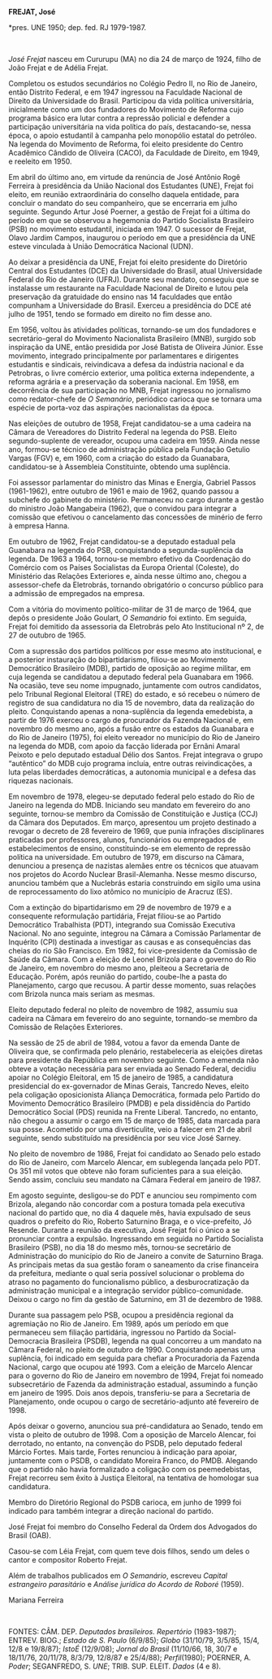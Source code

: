 **FREJAT, José**

\*pres. UNE 1950; dep. fed. RJ 1979-1987.

 

*José Frejat* nasceu em Cururupu (MA) no dia 24 de março de 1924, filho
de João Frejat e de Adélia Frejat.

Completou os estudos secundários no Colégio Pedro II, no Rio de Janeiro,
então Distrito Federal, e em 1947 ingressou na Faculdade Nacional de
Direito da Universidade do Brasil. Participou da vida política
universitária, inicialmente como um dos fundadores do Movimento de
Reforma cujo programa básico era lutar contra a repressão policial e
defender a participação universitária na vida política do país,
destacando-se, nessa época, o apoio estudantil à campanha pelo monopólio
estatal do petróleo. Na legenda do Movimento de Reforma, foi eleito
presidente do Centro Acadêmico Cândido de Oliveira (CACO), da Faculdade
de Direito, em 1949, e reeleito em 1950.

Em abril do último ano, em virtude da renúncia de José Antônio Rogê
Ferreira à presidência da União Nacional dos Estudantes (UNE), Frejat
foi eleito, em reunião extraordinária do conselho daquela entidade, para
concluir o mandato do seu companheiro, que se encerraria em julho
seguinte. Segundo Artur José Poerner, a gestão de Frejat foi a última do
período em que se observou a hegemonia do Partido Socialista Brasileiro
(PSB) no movimento estudantil, iniciada em 1947. O sucessor de Frejat,
Olavo Jardim Campos, inaugurou o período em que a presidência da UNE
esteve vinculada à União Democrática Nacional (UDN).

Ao deixar a presidência da UNE, Frejat foi eleito presidente do
Diretório Central dos Estudantes (DCE) da Universidade do Brasil, atual
Universidade Federal do Rio de Janeiro (UFRJ). Durante seu mandato,
conseguiu que se instalasse um restaurante na Faculdade Nacional de
Direito e lutou pela preservação da gratuidade do ensino nas 14
faculdades que então compunham a Universidade do Brasil. Exerceu a
presidência do DCE até julho de 1951, tendo se formado em direito no fim
desse ano.

Em 1956, voltou às atividades políticas, tornando-se um dos fundadores e
secretário-geral do Movimento Nacionalista Brasileiro (MNB), surgido sob
inspiração da UNE, então presidida por José Batista de Oliveira Júnior.
Esse movimento, integrado principalmente por parlamentares e dirigentes
estudantis e sindicais, reivindicava a defesa da indústria nacional e da
Petrobras, o livre comércio exterior, uma política externa independente,
a reforma agrária e a preservação da soberania nacional. Em 1958, em
decorrência de sua participação no MNB, Frejat ingressou no jornalismo
como redator-chefe de *O Semanário*, periódico carioca que se tornara
uma espécie de porta-voz das aspirações nacionalistas da época.

Nas eleições de outubro de 1958, Frejat candidatou-se a uma cadeira na
Câmara de Vereadores do Distrito Federal na legenda do PSB. Eleito
segundo-suplente de vereador, ocupou uma cadeira em 1959. Ainda nesse
ano, formou-se técnico de administração pública pela Fundação Getulio
Vargas (FGV) e, em 1960, com a criação do estado da Guanabara,
candidatou-se à Assembleia Constituinte, obtendo uma suplência.

Foi assessor parlamentar do ministro das Minas e Energia, Gabriel Passos
(1961-1962), entre outubro de 1961 e maio de 1962, quando passou a
subchefe do gabinete do ministério. Permaneceu no cargo durante a gestão
do ministro João Mangabeira (1962), que o convidou para integrar a
comissão que efetivou o cancelamento das concessões de minério de ferro
à empresa Hanna.

Em outubro de 1962, Frejat candidatou-se a deputado estadual pela
Guanabara na legenda do PSB, conquistando a segunda-suplência da
legenda. De 1963 a 1964, tornou-se membro efetivo da Coordenação do
Comércio com os Países Socialistas da Europa Oriental (Coleste), do
Ministério das Relações Exteriores e, ainda nesse último ano, chegou a
assessor-chefe da Eletrobrás, tornando obrigatório o concurso público
para a admissão de empregados na empresa.

Com a vitória do movimento político-militar de 31 de março de 1964, que
depôs o presidente João Goulart, *O Semanário* foi extinto. Em seguida,
Frejat foi demitido da assessoria da Eletrobrás pelo Ato Institucional
nº 2, de 27 de outubro de 1965.

Com a supressão dos partidos políticos por esse mesmo ato institucional,
e a posterior instauração do bipartidarismo, filiou-se ao Movimento
Democrático Brasileiro (MDB), partido de oposição ao regime militar, em
cuja legenda se candidatou a deputado federal pela Guanabara em 1966. Na
ocasião, teve seu nome impugnado, juntamente com outros candidatos, pelo
Tribunal Regional Eleitoral (TRE) do estado, e só recebeu o número de
registro de sua candidatura no dia 15 de novembro, data da realização do
pleito. Conquistando apenas a nona-suplência da legenda emedebista, a
partir de 1976 exerceu o cargo de procurador da Fazenda Nacional e, em
novembro do mesmo ano, após a fusão entre os estados da Guanabara e do
Rio de Janeiro (1975), foi eleito vereador no município do Rio de
Janeiro na legenda do MDB, com apoio da facção liderada por Ernâni
Amaral Peixoto e pelo deputado estadual Délio dos Santos. Frejat
integrava o grupo “autêntico” do MDB cujo programa incluía, entre outras
reivindicações, a luta pelas liberdades democráticas, a autonomia
municipal e a defesa das riquezas nacionais.

Em novembro de 1978, elegeu-se deputado federal pelo estado do Rio de
Janeiro na legenda do MDB. Iniciando seu mandato em fevereiro do ano
seguinte, tornou-se membro da Comissão de Constituição e Justiça (CCJ)
da Câmara dos Deputados. Em março, apresentou um projeto destinado a
revogar o decreto de 28 fevereiro de 1969, que punia infrações
disciplinares praticadas por professores, alunos, funcionários ou
empregados de estabelecimentos de ensino, constituindo-se em elemento de
repressão política na universidade. Em outubro de 1979, em discurso na
Câmara, denunciou a presença de nazistas alemães entre os técnicos que
atuavam nos projetos do Acordo Nuclear Brasil-Alemanha. Nesse mesmo
discurso, anunciou também que a Nuclebrás estaria construindo em sigilo
uma usina de reprocessamento do lixo atômico no município de Aracruz
(ES).

Com a extinção do bipartidarismo em 29 de novembro de 1979 e a
consequente reformulação partidária, Frejat filiou-se ao Partido
Democrático Trabalhista (PDT), integrando sua Comissão Executiva
Nacional. No ano seguinte, integrou na Câmara a Comissão Parlamentar de
Inquérito (CPI) destinada a investigar as causas e as consequências das
cheias do rio São Francisco. Em 1982, foi vice-presidente da Comissão de
Saúde da Câmara. Com a eleição de Leonel Brizola para o governo do Rio
de Janeiro, em novembro do mesmo ano, pleiteou a Secretaria de Educação.
Porém, após reunião do partido, coube-lhe a pasta do Planejamento, cargo
que recusou. A partir desse momento, suas relações com Brizola nunca
mais seriam as mesmas.

Eleito deputado federal no pleito de novembro de 1982, assumiu sua
cadeira na Câmara em fevereiro do ano seguinte, tornando-se membro da
Comissão de Relações Exteriores.

Na sessão de 25 de abril de 1984, votou a favor da emenda Dante de
Oliveira que, se confirmada pelo plenário, restabeleceria as eleições
diretas para presidente da República em novembro seguinte. Como a emenda
não obteve a votação necessária para ser enviada ao Senado Federal,
decidiu apoiar no Colégio Eleitoral, em 15 de janeiro de 1985, a
candidatura presidencial do ex-governador de Minas Gerais, Tancredo
Neves, eleito pela coligação oposicionista Aliança Democrática, formada
pelo Partido do Movimento Democrático Brasileiro (PMDB) e pela
dissidência do Partido Democrático Social (PDS) reunida na Frente
Liberal. Tancredo, no entanto, não chegou a assumir o cargo em 15 de
março de 1985, data marcada para sua posse. Acometido por uma
diverticulite, veio a falecer em 21 de abril seguinte, sendo substituído
na presidência por seu vice José Sarney.

No pleito de novembro de 1986, Frejat foi candidato ao Senado pelo
estado do Rio de Janeiro, com Marcelo Alencar, em sublegenda lançada
pelo PDT. Os 351 mil votos que obteve não foram suficientes para a sua
eleição. Sendo assim, concluiu seu mandato na Câmara Federal em janeiro
de 1987.

Em agosto seguinte, desligou-se do PDT e anunciou seu rompimento com
Brizola, alegando não concordar com a postura tomada pela executiva
nacional do partido que, no dia 4 daquele mês, havia expulsado de seus
quadros o prefeito do Rio, Roberto Saturnino Braga, e o vice-prefeito,
Jó Resende. Durante a reunião da executiva, José Frejat foi o único a se
pronunciar contra a expulsão. Ingressando em seguida no Partido
Socialista Brasileiro (PSB), no dia 18 do mesmo mês, tornou-se
secretário de Administração do município do Rio de Janeiro a convite de
Saturnino Braga. As principais metas da sua gestão foram o saneamento da
crise financeira da prefeitura, mediante o qual seria possível
solucionar o problema do atraso no pagamento do funcionalismo público, a
desburocratização da administração municipal e a integração servidor
público-comunidade. Deixou o cargo no fim da gestão de Saturnino, em 31
de dezembro de 1988.

Durante sua passagem pelo PSB, ocupou a presidência regional da
agremiação no Rio de Janeiro. Em 1989, após um período em que permaneceu
sem filiação partidária, ingressou no Partido da Social-Democracia
Brasileira (PSDB), legenda na qual concorreu a um mandato na Câmara
Federal, no pleito de outubro de 1990. Conquistando apenas uma
suplência, foi indicado em seguida para chefiar a Procuradoria da
Fazenda Nacional, cargo que ocupou até 1993. Com a eleição de Marcelo
Alencar para o governo do Rio de Janeiro em novembro de 1994, Frejat foi
nomeado subsecretário de Fazenda da administração estadual, assumindo a
função em janeiro de 1995. Dois anos depois, transferiu-se para a
Secretaria de Planejamento, onde ocupou o cargo de secretário-adjunto
até fevereiro de 1998.

Após deixar o governo, anunciou sua pré-candidatura ao Senado, tendo em
vista o pleito de outubro de 1998. Com a oposição de Marcelo Alencar,
foi derrotado, no entanto, na convenção do PSDB, pelo deputado federal
Márcio Fortes. Mais tarde, Fortes renunciou à indicação para apoiar,
juntamente com o PSDB, o candidato Moreira Franco, do PMDB. Alegando que
o partido não havia formalizado a coligação com os peemedebistas, Frejat
recorreu sem êxito à Justiça Eleitoral, na tentativa de homologar sua
candidatura.

Membro do Diretório Regional do PSDB carioca, em junho de 1999 foi
indicado para também integrar a direção nacional do partido.

José Frejat foi membro do Conselho Federal da Ordem dos Advogados do
Brasil (OAB).

Casou-se com Léia Frejat, com quem teve dois filhos, sendo um deles o
cantor e compositor Roberto Frejat.

Além de trabalhos publicados em *O Semanário*, escreveu *Capital
estrangeiro parasitário* e *Análise jurídica do Acordo de Roboré*
(1959).

Mariana Ferreira

 

FONTES: CÂM. DEP. *Deputados brasileiros. Repertório* (1983-1987);
ENTREV. BIOG.; *Estado de S. Paulo* (6/9/85); *Globo* (31/10/79, 3/5/85,
15/4, 12/8 e 19/8/87); *IstoÉ* (12/9/08); *Jornal do Brasil* (11/10/66,
18, 30/7 e 18/11/76, 20/11/78, 8/3/79, 12/8/87 e 25/4/88);
*Perfil*(1980); POERNER, A. *Poder*; SEGANFREDO, S. *UNE*; TRIB. SUP.
ELEIT. *Dados* (4 e 8).

 
